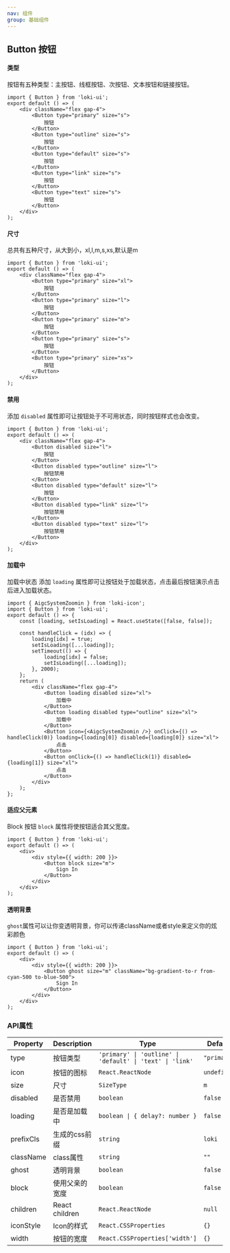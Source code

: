 ```yaml
---
nav: 组件
group: 基础组件
---
```


## Button 按钮

#### 类型

按钮有五种类型：主按钮、线框按钮、次按钮、文本按钮和链接按钮。

```tsx
import { Button } from 'loki-ui';
export default () => (
    <div className="flex gap-4">
        <Button type="primary" size="s">
            按钮
        </Button>
        <Button type="outline" size="s">
            按钮
        </Button>
        <Button type="default" size="s">
            按钮
        </Button>
        <Button type="link" size="s">
            按钮
        </Button>
        <Button type="text" size="s">
            按钮
        </Button>
    </div>
);
```

#### 尺寸

总共有五种尺寸，从大到小，xl,l,m,s,xs,默认是m

```tsx
import { Button } from 'loki-ui';
export default () => (
    <div className="flex gap-4">
        <Button type="primary" size="xl">
            按钮
        </Button>
        <Button type="primary" size="l">
            按钮
        </Button>
        <Button type="primary" size="m">
            按钮
        </Button>
        <Button type="primary" size="s">
            按钮
        </Button>
        <Button type="primary" size="xs">
            按钮
        </Button>
    </div>
);
```

#### 禁用

添加 `disabled` 属性即可让按钮处于不可用状态，同时按钮样式也会改变。

```tsx
import { Button } from 'loki-ui';
export default () => (
    <div className="flex gap-4">
        <Button disabled size="l">
            按钮
        </Button>
        <Button disabled type="outline" size="l">
            按钮禁用
        </Button>
        <Button disabled type="default" size="l">
            按钮
        </Button>
        <Button disabled type="link" size="l">
            按钮禁用
        </Button>
        <Button disabled type="text" size="l">
            按钮禁用
        </Button>
    </div>
);
```

#### 加载中

加载中状态
添加 `loading` 属性即可让按钮处于加载状态，点击最后按钮演示点击后进入加载状态。

```tsx
import { AigcSystemZoomin } from 'loki-icon';
import { Button } from 'loki-ui';
export default () => {
    const [loading, setIsLoading] = React.useState([false, false]);

    const handleClick = (idx) => {
        loading[idx] = true;
        setIsLoading([...loading]);
        setTimeout(() => {
            loading[idx] = false;
            setIsLoading([...loading]);
        }, 2000);
    };
    return (
        <div className="flex gap-4">
            <Button loading disabled size="xl">
                加载中
            </Button>
            <Button loading disabled type="outline" size="xl">
                加载中
            </Button>
            <Button icon={<AigcSystemZoomin />} onClick={() => handleClick(0)} loading={loading[0]} disabled={loading[0]} size="xl">
                点击
            </Button>
            <Button onClick={() => handleClick(1)} disabled={loading[1]} size="xl">
                点击
            </Button>
        </div>
    );
};
```

#### 适应父元素

Block 按钮
`block` 属性将使按钮适合其父宽度。

```tsx
import { Button } from 'loki-ui';
export default () => (
    <div>
        <div style={{ width: 200 }}>
            <Button block size="m">
                Sign In
            </Button>
        </div>
    </div>
);
```

#### 透明背景

`ghost`属性可以让你变透明背景，你可以传递className或者style来定义你的炫彩颜色

```tsx
import { Button } from 'loki-ui';
export default () => (
    <div>
        <div style={{ width: 200 }}>
            <Button ghost size="m" className="bg-gradient-to-r from-cyan-500 to-blue-500">
                Sign In
            </Button>
        </div>
    </div>
);
```

### API属性

| Property  | Description    | Type                                                      | Default     |
| --------- | -------------- | --------------------------------------------------------- | ----------- |
| type      | 按钮类型       | `'primary' \| 'outline' \| 'default' \| 'text' \| 'link'` | `"primary"` |
| icon      | 按钮的图标     | `React.ReactNode`                                         | `undefined` |
| size      | 尺寸           | `SizeType`                                                | `m`         |
| disabled  | 是否禁用       | `boolean`                                                 | `false`     |
| loading   | 是否是加载中   | `boolean \| { delay?: number }`                           | `false`     |
| prefixCls | 生成的css前缀  | `string`                                                  | `loki`       |
| className | class属性      | `string`                                                  | `""`        |
| ghost     | 透明背景       | `boolean`                                                 | `false`     |
| block     | 使用父亲的宽度 | `boolean`                                                 | `false`     |
| children  | React children | `React.ReactNode`                                         | `null`      |
| iconStyle | Icon的样式     | `React.CSSProperties`                                     | `{}`        |
| width     | 按钮的宽度     | `React.CSSProperties['width']`                            | `{}`        |
